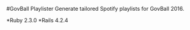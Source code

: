 #GovBall Playlister
Generate tailored Spotify playlists for GovBall 2016.

*Ruby 2.3.0
*Rails 4.2.4
